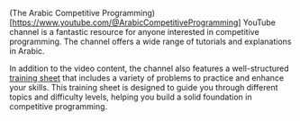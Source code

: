 (The Arabic Competitive Programming)[https://www.youtube.com/@ArabicCompetitiveProgramming] YouTube channel is a fantastic resource for anyone interested in competitive programming. The channel offers a wide range of tutorials and explanations in Arabic.

In addition to the video content, the channel also features a well-structured [training sheet](https://www.youtube.com/redirect?event=video_description&redir_token=QUFFLUhqbVY3QV9oX0VMSG1JdVYyeTFFNUdGNE96eTI0UXxBQ3Jtc0tudXByanVfdTUzNGN5cXMtLXQzODVvc3AyNVpQemxFRTJnNk9qWDI5NzVfSXJlSXU4QjcxVUQxMHd4c2VkVDljaWhqY2Q3c0dCMFE1elBzRHlCbjhDTHpCTlVqQTR6YkRobGVLOUJvWm1yenRseC1tWQ&q=https%3A%2F%2Fgoo.gl%2FunDETI&v=c3lmvYBxgwE) that includes a variety of problems to practice and enhance your skills. This training sheet is designed to guide you through different topics and difficulty levels, helping you build a solid foundation in competitive programming. 
